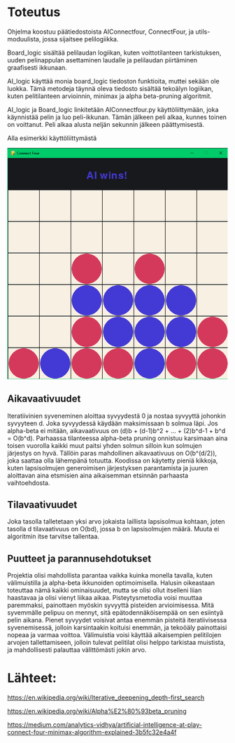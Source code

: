 
# Toteutus

Ohjelma koostuu päätiedostoista AIConnectfour, ConnectFour, ja utils-moduulista, jossa sijaitsee pelilogiikka.

Board_logic sisältää pelilaudan logiikan, kuten voittotilanteen tarkistuksen, uuden pelinappulan asettaminen laudalle ja pelilaudan piirtäminen graafisesti ikkunaan. 

AI_logic käyttää monia board_logic tiedoston funktioita, muttei sekään ole luokka. Tämä metodeja täynnä oleva tiedosto sisältää tekoälyn logiikan, kuten pelitilanteen arvioinnin, minimax ja alpha beta-pruning algoritmit.

AI_logic ja Board_logic linkitetään AIConnectfour.py käyttöliittymään, joka käynnistää pelin ja luo peli-ikkunan. Tämän jälkeen peli alkaa, kunnes toinen on voittanut. Peli alkaa alusta neljän sekunnin jälkeen päättymisestä.

Alla esimerkki käyttöliittymästä

![image](../pics/AI_wins.png)

## Aikavaativuudet

Iteratiivinien syveneminen aloittaa syvyydestä 0 ja nostaa syvyyttä johonkin syvyyteen d. Joka syvyydessä käydään maksimissaan b solmua läpi. Jos alpha-beta ei mitään, aikavaativuus on (d)b + (d-1)b^2 + ... + (2)b^d-1 + b^d = O(b^d). Parhaassa tilanteessa alpha-beta pruning onnistuu karsimaan aina toisen vuorolla kaikki muut paitsi yhden solmun silloin kun solmujen järjestys on hyvä. Tällöin paras mahdollinen aikavaativuus on O(b^(d/2)), joka saattaa olla lähempänä totuutta. Koodissa on käytetty pieniä kikkoja, kuten lapsisolmujen generoimisen järjestyksen parantamista ja juuren aloittavan aina etsmisien aina aikaisemman etsinnän parhaasta vaihtoehdosta.

## Tilavaativuudet

Joka tasolla talletetaan yksi arvo jokaista laillista lapsisolmua kohtaan, joten tasolla d tilavaativuus on O(bd), jossa b on lapsisolmujen määrä. Muuta ei algoritmin itse tarvitse tallentaa.

## Puutteet ja parannusehdotukset

Projektia olisi mahdollista parantaa vaikka kuinka monella tavalla, kuten välimuistilla ja alpha-beta ikkunoiden optimoimisella. Halusin oikeastaan toteuttaa nämä kaikki ominaisuudet, mutta se olisi ollut itselleni liian haastavaa ja olisi vienyt liikaa aikaa. Pisteytysmetodia voisi muuttaa paremmaksi, painottaen myöskin syvyyttä pisteiden arvioimisessa. Mitä syvemmälle pelipuu on mennyt, sitä epätodennäköisempää on sen esiintyä pelin aikana. Pienet syvyydet voisivat antaa enemmän pisteitä iteratiivisessa syvenemisessä, jolloin karsintaakin koituisi enemmän, ja tekoöäly painottaisi nopeaa ja varmaa voittoa. Välimuistia voisi käyttää aikaisempien pelitilojen arvojen tallettamiseen, jolloin tulevat pelitilat olisi helppo tarkistaa muistista, ja mahdollisesti palauttaa välittömästi jokin arvo. 

# Lähteet:

https://en.wikipedia.org/wiki/Iterative_deepening_depth-first_search

https://en.wikipedia.org/wiki/Alpha%E2%80%93beta_pruning

https://medium.com/analytics-vidhya/artificial-intelligence-at-play-connect-four-minimax-algorithm-explained-3b5fc32e4a4f



